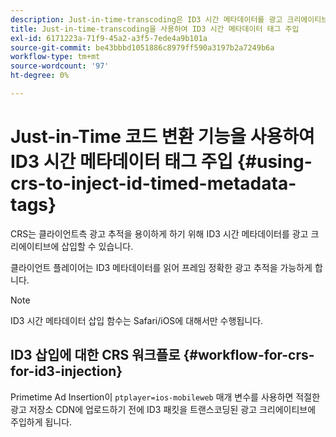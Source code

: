 ```yaml
---
description: Just-in-time-transcoding은 ID3 시간 메타데이터를 광고 크리에이티브에 삽입하여 클라이언트측 광고 추적을 용이하게 할 수 있습니다.
title: Just-in-time-transcoding을 사용하여 ID3 시간 메타데이터 태그 주입
exl-id: 6171223a-71f9-45a2-a3f5-7ede4a9b101a
source-git-commit: be43bbbd1051886c8979ff590a3197b2a7249b6a
workflow-type: tm+mt
source-wordcount: '97'
ht-degree: 0%

---
```


# Just-in-Time 코드 변환 기능을 사용하여 ID3 시간 메타데이터 태그 주입 {#using-crs-to-inject-id-timed-metadata-tags}

CRS는 클라이언트측 광고 추적을 용이하게 하기 위해 ID3 시간 메타데이터를 광고 크리에이티브에 삽입할 수 있습니다.

클라이언트 플레이어는 ID3 메타데이터를 읽어 프레임 정확한 광고 추적을 가능하게 합니다.

>[!NOTE]
>
>ID3 시간 메타데이터 삽입 함수는 Safari/iOS에 대해서만 수행됩니다.

## ID3 삽입에 대한 CRS 워크플로 {#workflow-for-crs-for-id3-injection}

Primetime Ad Insertion이 `ptplayer=ios-mobileweb` 매개 변수를 사용하면 적절한 광고 저장소 CDN에 업로드하기 전에 ID3 패킷을 트랜스코딩된 광고 크리에이티브에 주입하게 됩니다.
